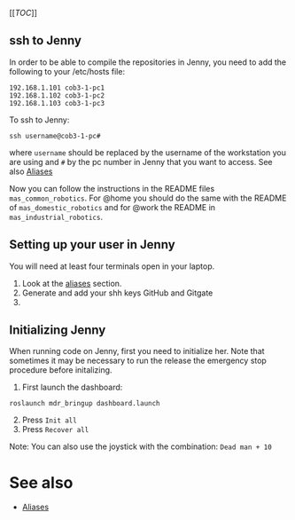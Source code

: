 [[_TOC_]]

## ssh to Jenny
In order to be able to compile the repositories in Jenny, you need to add the following to your /etc/hosts file:

```
192.168.1.101 cob3-1-pc1
192.168.1.102 cob3-1-pc2
192.168.1.103 cob3-1-pc3
```

To ssh to Jenny:
```
ssh username@cob3-1-pc#
```

where `username` should be replaced by the username of the workstation you are using and `#` by the pc number in Jenny that you want to access. See also [Aliases](aliases)

Now you can follow the instructions in the README files `mas_common_robotics`. For @home you should do the same with the README of `mas_domestic_robotics` and for @work the README in `mas_industrial_robotics`.


## Setting up your user in Jenny
You will need at least four terminals open in your laptop.

1. Look at the [aliases](aliases) section.
2. Generate and add your shh keys GitHub and Gitgate
3.  


## Initializing Jenny
When running code on Jenny, first you need to initialize her. Note that sometimes it may be necessary to run the release the emergency stop procedure before initalizing.

1. First launch the dashboard:
```
roslaunch mdr_bringup dashboard.launch
```

2. Press `Init all`
3. Press `Recover all`

  Note: You can also use the joystick with the combination: `Dead man + 10`

# See also
* [Aliases](aliases)

